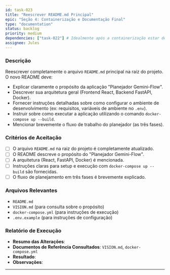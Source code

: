 ```yaml
---
id: task-023
title: "Reescrever README.md Principal"
epic: "Seção 4: Containerização e Documentação Final"
type: "documentation"
status: backlog
priority: medium
dependencies: ["task-022"] # Idealmente após a containerização estar definida
assignee: Jules
---
```


### Descrição

Reescrever completamente o arquivo `README.md` principal na raiz do projeto. O novo README deve:
- Explicar claramente o propósito da aplicação "Planejador Gemini-Flow".
- Descrever sua arquitetura geral (Frontend React, Backend FastAPI, Docker).
- Fornecer instruções detalhadas sobre como configurar o ambiente de desenvolvimento (ex: requisitos, variáveis de ambiente no `.env`).
- Instruir sobre como executar a aplicação utilizando o comando `docker-compose up --build`.
- Mencionar brevemente o fluxo de trabalho do planejador (as três fases).

### Critérios de Aceitação

- [ ] O arquivo `README.md` na raiz do projeto é completamente atualizado.
- [ ] O README descreve o propósito do "Planejador Gemini-Flow".
- [ ] A arquitetura (React, FastAPI, Docker) é mencionada.
- [ ] Instruções claras para setup e execução com `docker-compose up --build` são fornecidas.
- [ ] O fluxo de planejamento em três fases é brevemente explicado.

### Arquivos Relevantes

* `README.md`
* `VISION.md` (para consulta sobre o propósito)
* `docker-compose.yml` (para instruções de execução)
* `.env.example` (para instruções de configuração)

### Relatório de Execução

* **Resumo das Alterações**:
* **Documentos de Referência Consultados**: `VISION.md`, `docker-compose.yml`
* **Resultado**:
* **Observações**:
---
